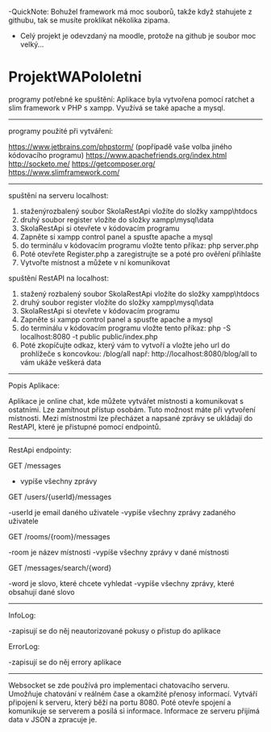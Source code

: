 -QuickNote: Bohužel framework má moc souborů, takže když stahujete z githubu, tak se musíte proklikat několika zipama.
- Celý projekt je odevzdaný na moodle, protože na github je soubor moc velký...
# ProjektWAPololetni
programy potřebné ke spuštění:
Aplikace byla vytvořena pomocí ratchet a slim framework v PHP s xampp. Využívá se také apache a mysql.

----------------------------
programy použité při vytváření: 

https://www.jetbrains.com/phpstorm/ (popřípadě vaše volba jiného kódovacího programu) https://www.apachefriends.org/index.html
http://socketo.me/
https://getcomposer.org/
https://www.slimframework.com/

----------------------------
spuštění na serveru localhost:

1. staženýrozbalený soubor SkolaRestApi vložíte do složky xampp\htdocs
2. druhý soubor register vložíte do složky xampp\mysql\data
3. SkolaRestApi si otevřete v kódovacím programu
4. Zapněte si xampp control panel a spusťte apache a mysql
5. do terminálu v kódovacím programu vložte tento příkaz: php server.php
6. Poté otevřete Register.php a zaregistrujte se a poté pro ověření přihlašte
7. Vytvořte místnost a můžete v ní komunikovat

spuštění RestAPI na localhost:

1. stažený rozbalený soubor SkolaRestApi vložíte do složky xampp\htdocs
2. druhý soubor register vložíte do složky xampp\mysql\data
3. SkolaRestApi si otevřete v kódovacím programu
4. Zapněte si xampp control panel a spusťte apache a mysql
5. do terminálu v kódovacím programu vložte tento příkaz: php -S localhost:8080 -t public public/index.php
6. Poté zkopíčujte odkaz, který vám to vytvoří a vložte jeho url do prohlížeče s koncovkou:  /blog/all       např: http://localhost:8080/blog/all
   to vám ukáže veškerá data


-----------------------
Popis Aplikace:

Aplikace je online chat, kde můžete vytvářet místnosti a komunikovat s ostatními. Lze zamítnout přístup osobám. Tuto možnost máte při vytvoření místnosti. Mezi místnostmi lze přecházet a napsané zprávy se ukládají do RestAPI, které je přistupné pomocí endpointů.


------------------------------------------------

RestApi endpointy:

GET /messages

- vypíše všechny zprávy

GET /users/{userId}/messages 

-userId je email daného uživatele
-vypíše všechny zprávy zadaného uživatele


GET /rooms/{room}/messages

-room je název místnosti
-vypíše všechny zprávy v dané místnosti

GET /messages/search/{word}

-word je slovo, které chcete vyhledat
-vypíše všechny zprávy, které obsahují dané slovo

------------------------
InfoLog:

-zapisují se do něj neautorizované pokusy o přistup do aplikace

ErrorLog:

-zapisují se do něj errory aplikace



--------------------------

Websocket se zde používá pro implementaci chatovacího serveru. Umožňuje chatování v reálném čase a okamžité přenosy informací. Vytváří připojení k serveru, který běží na portu 8080. Poté otevře spojení a komunikuje se serverem a posílá si informace. Informace ze serveru přijímá data v JSON a zpracuje je. 

